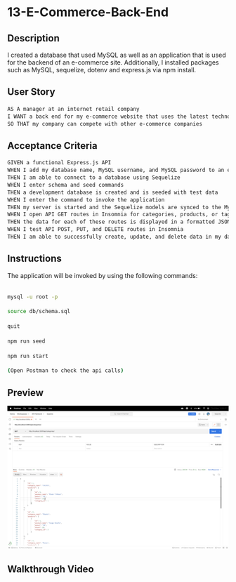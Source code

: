 # 13-E-Commerce-Back-End

## Description

I created a database that used MySQL as well as an application that is used for the backend of an e-commerce site. Additionally, I installed packages such as MySQL, sequelize, dotenv and express.js via npm install.

## User Story

```md
AS A manager at an internet retail company
I WANT a back end for my e-commerce website that uses the latest technologies
SO THAT my company can compete with other e-commerce companies
```

## Acceptance Criteria

```md
GIVEN a functional Express.js API
WHEN I add my database name, MySQL username, and MySQL password to an environment variable file
THEN I am able to connect to a database using Sequelize
WHEN I enter schema and seed commands
THEN a development database is created and is seeded with test data
WHEN I enter the command to invoke the application
THEN my server is started and the Sequelize models are synced to the MySQL database
WHEN I open API GET routes in Insomnia for categories, products, or tags
THEN the data for each of these routes is displayed in a formatted JSON
WHEN I test API POST, PUT, and DELETE routes in Insomnia
THEN I am able to successfully create, update, and delete data in my database
```

## Instructions

The application will be invoked by using the following commands:

```bash

mysql -u root -p

source db/schema.sql

quit

npm run seed

npm run start

(Open Postman to check the api calls)

```

## Preview

<img src="./assets/images/preview.png" alt="" />

## Walkthrough Video

<!-- Need to add video link to google drive. -->
